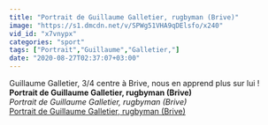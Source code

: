 ```yaml
---
title: "Portrait de Guillaume Galletier, rugbyman (Brive)"
image: "https://s1.dmcdn.net/v/SPWg51VHA9qDElsfo/x240"
vid_id: "x7vnypx"
categories: "sport"
tags: ["Portrait","Guillaume","Galletier,"]
date: "2020-08-27T02:37:07+03:00"
---
```

Guillaume Galletier, 3/4 centre à Brive, nous en apprend plus sur lui !<br><b>Portrait de Guillaume Galletier, rugbyman (Brive)</b><br> <i>Portrait de Guillaume Galletier, rugbyman (Brive)</i><br> <u>Portrait de Guillaume Galletier, rugbyman (Brive)</u>
